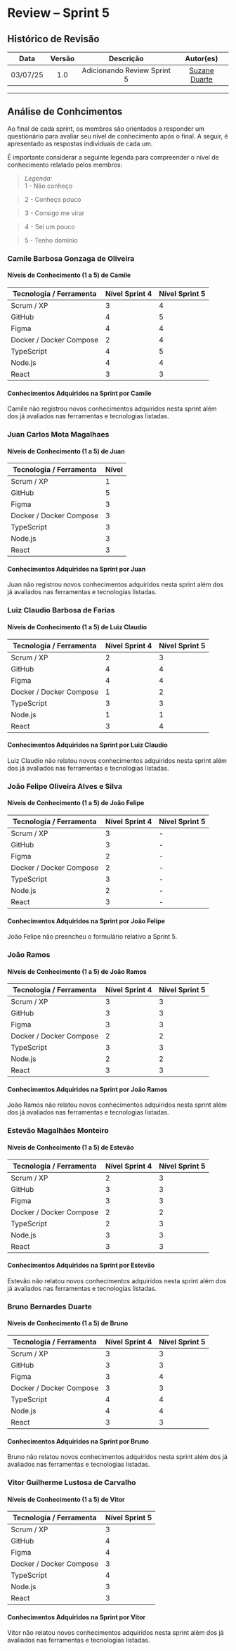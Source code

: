 # Review – Sprint 5

## Histórico de Revisão
| Data | Versão | Descrição | Autor(es)|
|:----:|:------:|:---------:|:--------:|
| 03/07/25 | 1.0 | Adicionando Review Sprint 5 | [Suzane Duarte](https://github.com/suzaneaduarte)|

---

## Análise de Conhcimentos

Ao final de cada sprint, os membros são orientados a responder um questionário para avaliar seu nível de conhecimento após o final. A seguir, é apresentado as respostas individuais de cada um. 

É importante considerar a seguinte legenda para compreender o nível de conhecimento relatado pelos membros: 

> _Legenda:_  
> 1 - Não conheço 

> 2 - Conheço pouco 

> 3 - Consigo me virar

> 4 - Sei um pouco

> 5 - Tenho domínio

### Camile Barbosa Gonzaga de Oliveira

#### Níveis de Conhecimento (1 a 5) de Camile 

| Tecnologia / Ferramenta      | Nível Sprint 4 | Nível Sprint 5 |
|------------------------------|-------|-------------|
| Scrum / XP                   | 3     |4|
| GitHub                       | 4     |5|
| Figma                        | 4     |4|
| Docker / Docker Compose      | 2     |4|
| TypeScript                   | 4     |5|
| Node.js                      | 4     |4|
| React                        | 3     |3|

#### Conhecimentos Adquiridos na Sprint por Camile 
Camile não registrou novos conhecimentos adquiridos nesta sprint além dos já avaliados nas ferramentas e tecnologias listadas.

### Juan Carlos Mota Magalhaes

#### Níveis de Conhecimento (1 a 5) de Juan

| Tecnologia / Ferramenta      | Nível |
|------------------------------|-------|
| Scrum / XP                   | 1     |
| GitHub                       | 5     |
| Figma                        | 3     |
| Docker / Docker Compose      | 3     |
| TypeScript                   | 3     |
| Node.js                      | 3     |
| React                        | 3     |

#### Conhecimentos Adquiridos na Sprint por Juan
Juan não registrou novos conhecimentos adquiridos nesta sprint além dos já avaliados nas ferramentas e tecnologias listadas.

### Luiz Claudio Barbosa de Farias

#### Níveis de Conhecimento (1 a 5) de Luiz Claudio

| Tecnologia / Ferramenta      | Nível Sprint 4 | Nível Sprint 5 |
|------------------------------|-------|---------|
| Scrum / XP                   | 2     |3|
| GitHub                       | 4     |4|
| Figma                        | 4     |4|
| Docker / Docker Compose      | 1     |2|
| TypeScript                   | 3     |3|
| Node.js                      | 1     |1|
| React                        | 3     |4|

#### Conhecimentos Adquiridos na Sprint por Luiz Claudio
Luiz Claudio não relatou novos conhecimentos adquiridos nesta sprint além dos já avaliados nas ferramentas e tecnologias listadas.

### João Felipe Oliveira Alves e Silva

#### Níveis de Conhecimento (1 a 5) de João Felipe

| Tecnologia / Ferramenta      | Nível Sprint 4 | Nível Sprint 5 |
|------------------------------|-------|---------|
| Scrum / XP                   | 3     | - |
| GitHub                       | 3     | - |
| Figma                        | 2     | - |
| Docker / Docker Compose      | 2     | - |
| TypeScript                   | 3     | - |
| Node.js                      | 2     | - |
| React                        | 3     | - |

#### Conhecimentos Adquiridos na Sprint por João Felipe
João Felipe não preencheu o formulário relativo a Sprint 5. 

### João Ramos

#### Níveis de Conhecimento (1 a 5) de João Ramos

| Tecnologia / Ferramenta      | Nível Sprint 4 | Nível Sprint 5 |
|------------------------------|-------|---------|
| Scrum / XP                   | 3     |3|
| GitHub                       | 3     |3|
| Figma                        | 3     |3|
| Docker / Docker Compose      | 2     |2|
| TypeScript                   | 3     |3|
| Node.js                      | 2     |2|
| React                        | 3     |3|

#### Conhecimentos Adquiridos na Sprint por João Ramos
João Ramos não relatou novos conhecimentos adquiridos nesta sprint além dos já avaliados nas ferramentas e tecnologias listadas.

### Estevão Magalhães Monteiro

#### Níveis de Conhecimento (1 a 5) de Estevão

| Tecnologia / Ferramenta      | Nível Sprint 4 | Nível Sprint 5 |
|------------------------------|-------|---------|
| Scrum / XP                   | 2     |3|
| GitHub                       | 3     |3|
| Figma                        | 3     |3|
| Docker / Docker Compose      | 2     |2|
| TypeScript                   | 2     |3|
| Node.js                      | 3     |3|
| React                        | 3     |3|

#### Conhecimentos Adquiridos na Sprint por Estevão
Estevão não relatou novos conhecimentos adquiridos nesta sprint além dos já avaliados nas ferramentas e tecnologias listadas.

### Bruno Bernardes Duarte

#### Níveis de Conhecimento (1 a 5) de Bruno

| Tecnologia / Ferramenta      | Nível Sprint 4 | Nível Sprint 5 |
|------------------------------|-------|--------|
| Scrum / XP                   | 3     |3|
| GitHub                       | 3     |3|
| Figma                        | 3     |4|
| Docker / Docker Compose      | 3     |3|
| TypeScript                   | 4     |4|
| Node.js                      | 4     |4|
| React                        | 3     |3|

#### Conhecimentos Adquiridos na Sprint por Bruno
Bruno não relatou novos conhecimentos adquiridos nesta sprint além dos já avaliados nas ferramentas e tecnologias listadas.

### Vitor Guilherme Lustosa de Carvalho

#### Níveis de Conhecimento (1 a 5) de Vitor 

| Tecnologia / Ferramenta      | Nível Sprint 5 |
|------------------------------|-------|
| Scrum / XP                   | 3     |
| GitHub                       | 4     |
| Figma                        | 4     |
| Docker / Docker Compose      | 3     |
| TypeScript                   | 4     |
| Node.js                      | 3     |
| React                        | 3     |

#### Conhecimentos Adquiridos na Sprint por Vitor 
Vitor não relatou novos conhecimentos adquiridos nesta sprint além dos já avaliados nas ferramentas e tecnologias listadas.
